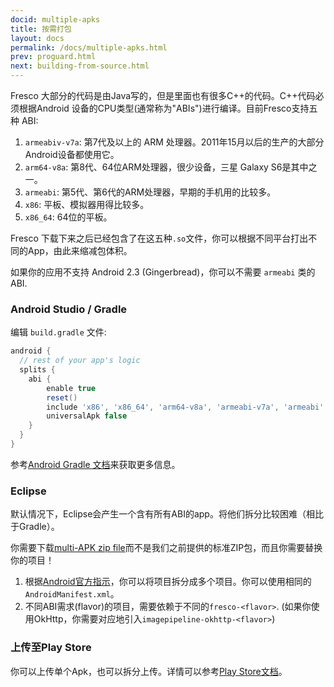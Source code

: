 ```yaml
---
docid: multiple-apks
title: 按需打包
layout: docs
permalink: /docs/multiple-apks.html
prev: proguard.html
next: building-from-source.html
---
```


Fresco 大部分的代码是由Java写的，但是里面也有很多C++的代码。C++代码必须根据Android 设备的CPU类型(通常称为"ABIs")进行编译。目前Fresco支持五种 ABI:

1. `armeabiv-v7a`: 第7代及以上的 ARM 处理器。2011年15月以后的生产的大部分Android设备都使用它。
2. `arm64-v8a`: 第8代、64位ARM处理器，很少设备，三星 Galaxy S6是其中之一。 
1. `armeabi`: 第5代、第6代的ARM处理器，早期的手机用的比较多。
1. `x86`: 平板、模拟器用得比较多。
2. `x86_64`: 64位的平板。

Fresco 下载下来之后已经包含了在这五种`.so`文件，你可以根据不同平台打出不同的App，由此来缩减包体积。

如果你的应用不支持 Android 2.3 (Gingerbread)，你可以不需要 `armeabi` 类的ABI.

### Android Studio / Gradle

编辑 `build.gradle` 文件:

```groovy
android {
  // rest of your app's logic
  splits {
    abi {
        enable true
        reset()
        include 'x86', 'x86_64', 'arm64-v8a', 'armeabi-v7a', 'armeabi'
        universalApk false
    }
  }
}
```

参考[Android Gradle 文档](http://tools.android.com/tech-docs/new-build-system/user-guide/apk-splits)来获取更多信息。

### Eclipse

默认情况下，Eclipse会产生一个含有所有ABI的app。将他们拆分比较困难（相比于Gradle）。

你需要下载[multi-APK zip file](https://github.com/facebook/fresco/releases/download/v{{site.current_version}}/frescolib-v{{site.current_version}}-multi.zip)而不是我们之前提供的标准ZIP包，而且你需要替换你的项目！

1. 根据[Android官方指示](http://developer.android.com/training/multiple-apks/api.html)，你可以将项目拆分成多个项目。你可以使用相同的`AndroidManifest.xml`。
2. 不同ABI需求(flavor)的项目，需要依赖于不同的`fresco-<flavor>`. (如果你使用OkHttp，你需要对应地引入`imagepipeline-okhttp-<flavor>`)


### 上传至Play Store

你可以上传单个Apk，也可以拆分上传。详情可以参考[Play Store文档](http://developer.android.com/google/play/publishing/multiple-apks.html)。
